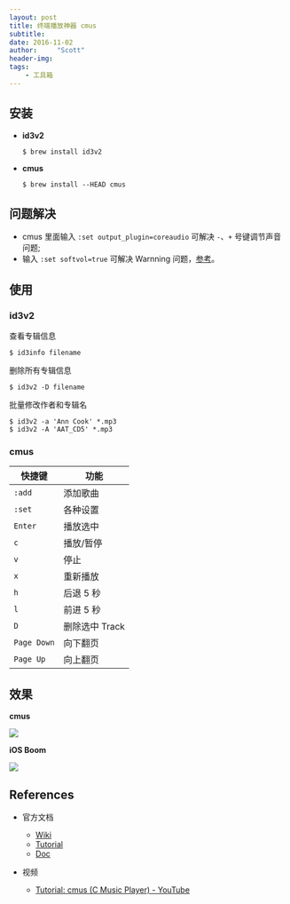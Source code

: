 ```yaml
---
layout: post
title: 终端播放神器 cmus
subtitle:   
date: 2016-11-02
author:     "Scott"
header-img: 
tags:
    - 工具箱
---
```


## 安装

- **id3v2**
    ```
    $ brew install id3v2
    ``` 
- **cmus**
    ```
    $ brew install --HEAD cmus
    ```

## 问题解决

- cmus 里面输入 `:set output_plugin=coreaudio` 可解决 `-`、`+` 号键调节声音问题;
- 输入 `:set softvol=true` 可解决 Warnning 问题，[参考](https://github.com/cmus/cmus/issues/345)。

## 使用

### id3v2

查看专辑信息

```
$ id3info filename
```

删除所有专辑信息

```
$ id3v2 -D filename
```

批量修改作者和专辑名

```
$ id3v2 -a 'Ann Cook' *.mp3
$ id3v2 -A 'AAT_CD5' *.mp3
```

### cmus

快捷键 |功能
-------|----
`:add` |添加歌曲
`:set` |各种设置
`Enter`|播放选中
`c`    |播放/暂停
`v`    |停止
`x`    |重新播放
`h`    |后退 5 秒
`l`    |前进 5 秒
`D`    |删除选中 Track
`Page Down`|向下翻页
`Page Up`  |向上翻页


## 效果

**cmus**

![](http://7xjuve.com1.z0.glb.clouddn.com/cmus.jpeg?imageView2/2/w/800)

**iOS Boom**

![](http://7xjuve.com1.z0.glb.clouddn.com/Boom.jpeg?imageView2/2/w/360)

## References

- 官方文档
	- [Wiki](https://github.com/cmus/cmus/wiki)
	- [Tutorial](https://github.com/cmus/cmus/blob/master/Doc/cmus-tutorial.txt)
	- [Doc](https://github.com/cmus/cmus/blob/master/Doc/cmus.txt)

- 视频
	- [Tutorial: cmus (C Music Player) - YouTube](https://www.youtube.com/watch?v=cGJZ5Cfaacg)



